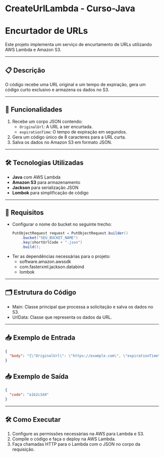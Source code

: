# CreateUrlLambda - Curso-Java
# Encurtador de URLs

Este projeto implementa um serviço de encurtamento de URLs utilizando AWS Lambda e Amazon S3.

---

## 📋 Descrição

O código recebe uma URL original e um tempo de expiração, gera um código curto exclusivo e armazena os dados no S3.

---

## 🚀 Funcionalidades

1. Recebe um corpo JSON contendo:
   - `OriginalUrl`: A URL a ser encurtada.
   - `expirationTime`: O tempo de expiração em segundos.
2. Gera um código único de 8 caracteres para a URL curta.
3. Salva os dados no Amazon S3 em formato JSON.

---

## 🛠️ Tecnologias Utilizadas

- **Java** com AWS Lambda
- **Amazon S3** para armazenamento
- **Jackson** para serialização JSON
- **Lombok** para simplificação de código

---

## 📝 Requisitos

- Configurar o nome do bucket no seguinte trecho:
  ```java
  PutObjectRequest request = PutObjectRequest.builder()
      .bucket("SEU_BUCKET_NAME")
      .key(shortUrlCode + ".json")
      .build();
  ```
- Ter as dependências necessárias para o projeto:
  - software.amazon.awssdk
  - com.fasterxml.jackson.databind
  - lombok

---

## 🗂️ Estrutura do Código
- Main: Classe principal que processa a solicitação e salva os dados no S3.
- UrlData: Classe que representa os dados da URL.

---

## 📥 Exemplo de Entrada
  ```json
  {
    "body": "{\"OriginalUrl\": \"https://example.com\", \"expirationTime\": \"3600\"}"
  }
  ```

## 📥 Exemplo de Saída
  ```json
  {
    "code": "a1b2c3d4"
  }
  ```
--- 
## 🛠️ Como Executar
1. Configure as permissões necessárias na AWS para Lambda e S3.
2. Compile o código e faça o deploy na AWS Lambda.
3. Faça chamadas HTTP para o Lambda com o JSON no corpo da requisição.
